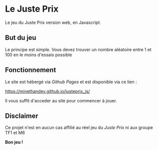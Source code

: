 # Le Juste Prix

Le jeu du Juste Prix version web, en Javascript.

## But du jeu
Le principe est simple. Vous devez trouver un nombre aléatoire entre 1 et 100 en le moins d'essais possible

## Fonctionnement
Le site est hébergé via *Github Pages* et est disponible via ce lien :

https://minethandev.github.io/justeprix_js/

Il vous suffit d'acceder au site pour commencer à jouer.

## Disclaimer
Ce projet n'est en aucun cas affilié au réel jeu du *Juste Prix* ni aux groupe TF1 et M6

**Bon jeu !**
